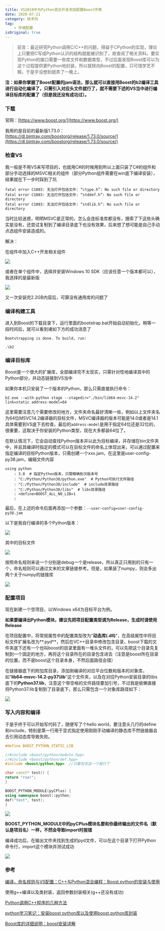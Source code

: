 ```yaml
---
title: VS2019中为Python混合开发添加配置Boost环境
date: 2020-07-21
category: 技术向
tag:
    - 环境配置
isOriginal: true
---
```


> 前言：最近研究Python调用C/C++的问题，得益于CPython的实现，理论上只要把C写成Python认识的结构就能被识别了，故查阅了相关资料。要实现Python的接口需要一些库文件和数据类型，不过后面发现Boost库可以为这个过程提供更Python地封装，所以就转向Boost的配置，只可惜学艺不精，于是乎没想到就弄了一晚上。

<!-- more -->

**注：如果你掌握了Boost配置的jam语法，那么就可以直接用Boost的b2编译工具进行自动化编译了，只需引入对应头文件就行了，就不需要下述的VS当中进行编译目标库的配置了（但是我还没有成功过）。**

### **下载**

官网：[https://www.boost.org/](https://www.boost.org/)

我用的是目前的最新版1.73.0：[https://dl.bintray.com/boostorg/release/1.73.0/source/](https://dl.bintray.com/boostorg/release/1.73.0/source/)

### **检查VS**

我一般是不用VS来写项目的，也就用C#的时候用到所以上面只装了C#的组件和部分手动选择的MSVC相关的组件（部分Python组件需要在win底下编译安装），结果就在下一步时踩到了坑

```
fatal error C1083: 无法打开包括文件: “ctype.h”: No such file or directory
fatal error C1083: 无法打开包括文件: “stddef.h”: No such file or directory
fatal error C1083: 无法打开包括文件: “stdlib.h”: No such file or directory
```

当时比较迷惑，明明MSVC是正常的，怎么会连标准库都没有，搜索了下这些头确实是没有，还尝试复制到了编译目录底下也没有效果，后来想了想可能是自己手动点选组件安装造成的。

解决：

在组件中加入C++开发相关组件

![](https://i.focotx.net/blog/2020/07/微信截图_20200719002719.png)

或者在单个组件中，选择并安装Windows 10 SDK（应该任意一个版本都可以），我选择的是最新版

![](https://i.focotx.net/blog/2020/07/微信截图_20200719002900.png)

又一次安装完2.2GB内容后，可算没有通用库的问题了

### **编译构建工具**

进入到Boost的下载目录下，运行里面的bootstrap.bat开始自动初始化，稍等一段时间后，就可以看到诸如下方的成功消息了

```
Bootstrapping is done. To build, run:

.\b2
```

### **编译目标库**

Boost是一个很大的扩展库，全部编译完不太现实，只需针对性地编译其中的Python部分，并动态链接到VS当中

如果你本机只安装了一个版本的Python，那么只需直接执行命令：

```
b2.exe --with-python stage --stagedir="./bin/lib64-msvc-14.2" link=static address-model=64
```

这里需要注意几个需要修改的地方，文件夹命名最好清晰一些，例如以上文件夹名为64位MSVC14.2编译器的目标文件，MSVC编译器的版本可能是14.0或者是14.1具体需要到VS底下去检查。最后的`address-model`是用于指定64位还是32位的，很重要，这取决于你安装的Python类型，现在大多都装64位了。

在默认情况下，它会自动查找Python版本并以此为目标编译，并存储在bin文件夹中，并且其编译时指定的模式可以在目标文件的命名上体现出来，可以通过配置来指定编译的目标Python版本，只需创建一个xxx.jam，在这里是user-config-py38.jam，编辑文件内容

```
using python
    : 3.8  # 指定Python版本，只需精确到次版本号
    : "C:/Python/Python38/python.exe"  # Python可执行文件路径
    : "C:/Python/Python38/include"  # include目录路径
    : "C:/Python/Python38/libs"  # libs目录路径
    : <define>BOOST_ALL_NO_LIB=1
    ;
```

最后，在上述的命令后面再添加一个参数：`--user-config=user-config-py38.jam`

以下是我自行编译的多个Python版本：

![](https://i.focotx.net/blog/2020/07/微信截图_20200719012948.png)

其中的目标文件

![](https://i.focotx.net/blog/2020/07/20200719013211.png)

按照命名规则来说一个分别是debug一个是release，所以真正只用到的只有一个，命名规则可以通过文末的文章链接参考。但是，如果装了numpy，则会多出两个关于numpy的链接库

![](https://i.focotx.net/blog/2020/07/20200719013500.png)

### **配置项目**

现在新建一个空项目，以Windows x64为目标平台为例。

**如果要编译出Python模块，建议先把项目配置类型调为Release，生成时请使用Release**

在项目配置中，将常规属性中的配置类型改为“**动态库(.dll)**”，在高级属性中将目标文件扩展名改为**.pyd**，然后在VC++目录中修改包含目录，boost下载的文件夹底下还有一个也叫boost的目录里面有一堆头文件的，可以先把这个目录先复制到一个固定的地方，再将这个目录所在的目录包含进去（注意是boost所在目录的位置，而不是boost这个目录本身，不然后面路径会错）

在链接器底下的附加库目录，添加刚编译的对应平台位数和版本的对象库，如“**lib64-msvc-14.2-py37\lib**”这个文件夹，以及在对应Python安装目录的libs底下的**Python37.lib**，注意这个带空格的文件路径要加引号，不过我是偷懒直接将Python37.lib复制到了目录底下，那么只需包含一个对象库路径如下：

![](https://i.focotx.net/blog/2020/07/20200721005108.png)

### **写入内容和编译**

于是乎终于可以开始写代码了，随便写了个hello world，要注意头几行的define和include，特别是第一行用于显式指定使用刚刚手动编译的静态库不然链接器会去引用动态库导致失败。

```c++
#define BOOST_PYTHON_STATIC_LIB

//#include <boost/python/module.hpp>
//#include <boost/python/def.hpp>
#include <boost/python.hpp>  //只要包含这一个就行了

char const* test() {
return "rua!";
}

BOOST_PYTHON_MODULE(pyCPlus) {
using namespace boost::python;
def("test", test);
}
```

![](https://i.focotx.net/blog/2020/07/20200721005745.png)

**BOOST_PYTHON_MODULE中的pyCPlus模块名要和你最终输出的文件名（默认是项目名）一样，不然会导致import时报错**

编译成功后，在输出文件夹找到生成的pyd文件，可以在这个目录下打开Python命令行，import这个模块并测试成功

![](https://i.focotx.net/blog/2020/07/20200721011319.png)

### **参考**

[编译，命名规则与VS配置：C++与Python混合编程：Boost.python的安装与使用](https://www.jianshu.com/p/5ccf00a6ca28)

使用g++编译以及类封装，返回参数封装相关(g++还没有成功)

[Python调用C++程序的几种方法](https://blog.csdn.net/zong596568821xp/article/details/81133511)

[python学习笔记：安装boost python库以及使用boost.python库封装](https://www.cnblogs.com/amiza/p/10342394.html)

[Boost库的详细说明：boost安装详解](https://blog.csdn.net/u010117867/article/details/83118831)